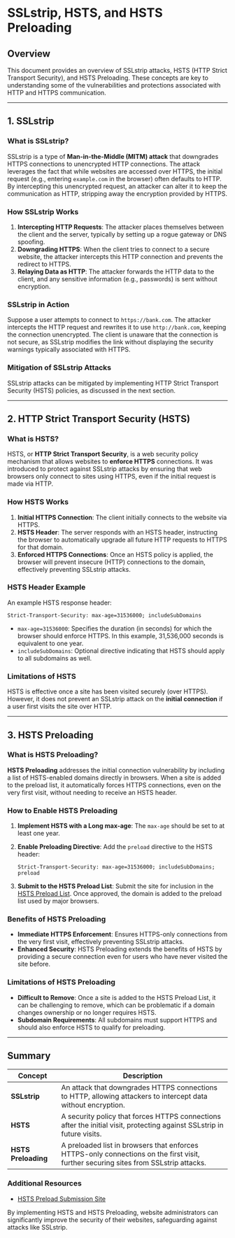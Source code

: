 # SSLstrip, HSTS, and HSTS Preloading

## Overview

This document provides an overview of SSLstrip attacks, HSTS (HTTP Strict Transport Security), and HSTS Preloading. These concepts are key to understanding some of the vulnerabilities and protections associated with HTTP and HTTPS communication.

---

## 1. SSLstrip

### What is SSLstrip?

SSLstrip is a type of **Man-in-the-Middle (MITM) attack** that downgrades HTTPS connections to unencrypted HTTP connections. The attack leverages the fact that while websites are accessed over HTTPS, the initial request (e.g., entering `example.com` in the browser) often defaults to HTTP. By intercepting this unencrypted request, an attacker can alter it to keep the communication as HTTP, stripping away the encryption provided by HTTPS.

### How SSLstrip Works

1. **Intercepting HTTP Requests**: The attacker places themselves between the client and the server, typically by setting up a rogue gateway or DNS spoofing.
2. **Downgrading HTTPS**: When the client tries to connect to a secure website, the attacker intercepts this HTTP connection and prevents the redirect to HTTPS.
3. **Relaying Data as HTTP**: The attacker forwards the HTTP data to the client, and any sensitive information (e.g., passwords) is sent without encryption.

### SSLstrip in Action

Suppose a user attempts to connect to `https://bank.com`. The attacker intercepts the HTTP request and rewrites it to use `http://bank.com`, keeping the connection unencrypted. The client is unaware that the connection is not secure, as SSLstrip modifies the link without displaying the security warnings typically associated with HTTPS.

### Mitigation of SSLstrip Attacks

SSLstrip attacks can be mitigated by implementing HTTP Strict Transport Security (HSTS) policies, as discussed in the next section.

---

## 2. HTTP Strict Transport Security (HSTS)

### What is HSTS?

HSTS, or **HTTP Strict Transport Security**, is a web security policy mechanism that allows websites to **enforce HTTPS** connections. It was introduced to protect against SSLstrip attacks by ensuring that web browsers only connect to sites using HTTPS, even if the initial request is made via HTTP.

### How HSTS Works

1. **Initial HTTPS Connection**: The client initially connects to the website via HTTPS.
2. **HSTS Header**: The server responds with an HSTS header, instructing the browser to automatically upgrade all future HTTP requests to HTTPS for that domain.
3. **Enforced HTTPS Connections**: Once an HSTS policy is applied, the browser will prevent insecure (HTTP) connections to the domain, effectively preventing SSLstrip attacks.

### HSTS Header Example

An example HSTS response header:
```http
Strict-Transport-Security: max-age=31536000; includeSubDomains
```

- `max-age=31536000`: Specifies the duration (in seconds) for which the browser should enforce HTTPS. In this example, 31,536,000 seconds is equivalent to one year.
- `includeSubDomains`: Optional directive indicating that HSTS should apply to all subdomains as well.

### Limitations of HSTS

HSTS is effective once a site has been visited securely (over HTTPS). However, it does not prevent an SSLstrip attack on the **initial connection** if a user first visits the site over HTTP.

---

## 3. HSTS Preloading

### What is HSTS Preloading?

**HSTS Preloading** addresses the initial connection vulnerability by including a list of HSTS-enabled domains directly in browsers. When a site is added to the preload list, it automatically forces HTTPS connections, even on the very first visit, without needing to receive an HSTS header.

### How to Enable HSTS Preloading

1. **Implement HSTS with a Long max-age**: The `max-age` should be set to at least one year.
2. **Enable Preloading Directive**: Add the `preload` directive to the HSTS header:
   ```http
   Strict-Transport-Security: max-age=31536000; includeSubDomains; preload
   ```

3. **Submit to the HSTS Preload List**: Submit the site for inclusion in the [HSTS Preload List](https://hstspreload.org/). Once approved, the domain is added to the preload list used by major browsers.

### Benefits of HSTS Preloading

- **Immediate HTTPS Enforcement**: Ensures HTTPS-only connections from the very first visit, effectively preventing SSLstrip attacks.
- **Enhanced Security**: HSTS Preloading extends the benefits of HSTS by providing a secure connection even for users who have never visited the site before.

### Limitations of HSTS Preloading

- **Difficult to Remove**: Once a site is added to the HSTS Preload List, it can be challenging to remove, which can be problematic if a domain changes ownership or no longer requires HSTS.
- **Subdomain Requirements**: All subdomains must support HTTPS and should also enforce HSTS to qualify for preloading.

---

## Summary

| Concept             | Description                                                                                                           |
|---------------------|-----------------------------------------------------------------------------------------------------------------------|
| **SSLstrip**        | An attack that downgrades HTTPS connections to HTTP, allowing attackers to intercept data without encryption.        |
| **HSTS**            | A security policy that forces HTTPS connections after the initial visit, protecting against SSLstrip in future visits. |
| **HSTS Preloading** | A preloaded list in browsers that enforces HTTPS-only connections on the first visit, further securing sites from SSLstrip attacks. |

### Additional Resources

- [HSTS Preload Submission Site](https://hstspreload.org/)

By implementing HSTS and HSTS Preloading, website administrators can significantly improve the security of their websites, safeguarding against attacks like SSLstrip.

